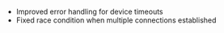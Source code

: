 - Improved error handling for device timeouts
- Fixed race condition when multiple connections established
